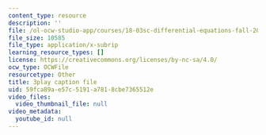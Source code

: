 ```yaml
---
content_type: resource
description: ''
file: /ol-ocw-studio-app/courses/18-03sc-differential-equations-fall-2011/59fca89ae57c5191a7818cbe7365512e_JNsNgXKFgdo.vtt
file_size: 10585
file_type: application/x-subrip
learning_resource_types: []
license: https://creativecommons.org/licenses/by-nc-sa/4.0/
ocw_type: OCWFile
resourcetype: Other
title: 3play caption file
uid: 59fca89a-e57c-5191-a781-8cbe7365512e
video_files:
  video_thumbnail_file: null
video_metadata:
  youtube_id: null
---
```

